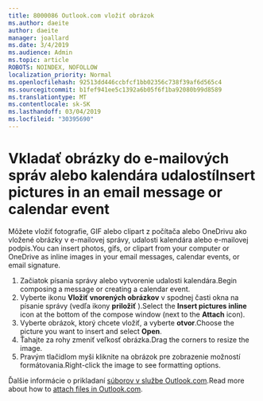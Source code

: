 ```yaml
---
title: 8000086 Outlook.com vložiť obrázok
ms.author: daeite
author: daeite
manager: joallard
ms.date: 3/4/2019
ms.audience: Admin
ms.topic: article
ROBOTS: NOINDEX, NOFOLLOW
localization_priority: Normal
ms.openlocfilehash: 92513dd446ccbfcf1bb02356c738f39af6d565c4
ms.sourcegitcommit: b1fef941ee5c1392a6b05f6f1ba92080b99d8589
ms.translationtype: MT
ms.contentlocale: sk-SK
ms.lasthandoff: 03/04/2019
ms.locfileid: "30395690"
---
```

# <a name="insert-pictures-in-an-email-message-or-calendar-event"></a><span data-ttu-id="f641a-102">Vkladať obrázky do e-mailových správ alebo kalendára udalostí</span><span class="sxs-lookup"><span data-stu-id="f641a-102">Insert pictures in an email message or calendar event</span></span>

<span data-ttu-id="f641a-103">Môžete vložiť fotografie, GIF alebo clipart z počítača alebo OneDrivu ako vložené obrázky v e-mailovej správy, udalosti kalendára alebo e-mailovej podpis.</span><span class="sxs-lookup"><span data-stu-id="f641a-103">You can insert photos, gifs, or clipart from your computer or OneDrive as inline images in your email messages, calendar events, or email signature.</span></span>

1. <span data-ttu-id="f641a-104">Začiatok písania správy alebo vytvorenie udalosti kalendára.</span><span class="sxs-lookup"><span data-stu-id="f641a-104">Begin composing a message or creating a calendar event.</span></span>
2. <span data-ttu-id="f641a-105">Vyberte ikonu **Vložiť vnorených obrázkov** v spodnej časti okna na písanie správy (vedľa ikony **priložiť** ).</span><span class="sxs-lookup"><span data-stu-id="f641a-105">Select the **Insert pictures inline** icon at the bottom of the compose window (next to the **Attach** icon).</span></span>
3. <span data-ttu-id="f641a-106">Vyberte obrázok, ktorý chcete vložiť, a vyberte **otvor**.</span><span class="sxs-lookup"><span data-stu-id="f641a-106">Choose the picture you want to insert and select **Open**.</span></span>
4. <span data-ttu-id="f641a-107">Ťahajte za rohy zmeniť veľkosť obrázka.</span><span class="sxs-lookup"><span data-stu-id="f641a-107">Drag the corners to resize the image.</span></span>
5. <span data-ttu-id="f641a-108">Pravým tlačidlom myši kliknite na obrázok pre zobrazenie možností formátovania.</span><span class="sxs-lookup"><span data-stu-id="f641a-108">Right-click the image to see formatting options.</span></span>

<span data-ttu-id="f641a-109">Ďalšie informácie o prikladaní [súborov v službe Outlook.com](https://support.office.com/article/8d7c1ea7-4e5f-44ce-bb6e-c5fcc92ba9ab).</span><span class="sxs-lookup"><span data-stu-id="f641a-109">Read more about how to [attach files in Outlook.com](https://support.office.com/article/8d7c1ea7-4e5f-44ce-bb6e-c5fcc92ba9ab).</span></span>